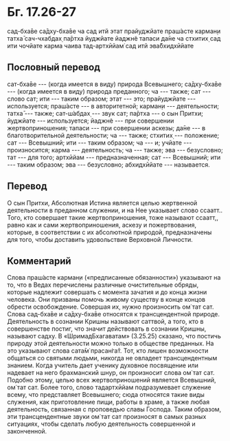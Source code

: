 # Бг. 17.26-27

сад-бха̄ве са̄дху-бха̄ве ча сад итй этат прайуджйате праш́асте карман̣и татха̄
сач-чхабдах̣ па̄ртха йуджйате йаджн̃е тапаси да̄не ча стхитих̣ сад ити
чочйате карма чаива тад-артхӣйам̇ сад итй эва̄бхидхӣйате

## Пословный перевод

сат-бха̄ве --- (когда имеется в виду) природа Всевышнего; са̄дху-бха̄ве ---
(когда имеется в виду) природа преданного; ча --- также; сат --- слово
сат; ити --- таким образом; этат --- это; прайуджйате --- используется;
праш́асте --- в авторитетной; карман̣и --- деятельности; татха̄ --- также;
сат-ш́абдах̣ --- звук сат; па̄ртха --- о сын Притхи; йуджйате ---
используется; йаджн̃е --- при совершении жертвоприношения; тапаси --- при
совершении аскезы; да̄не --- в благотворительной деятельности; ча ---
также; стхитих̣ --- положение; сат --- Всевышний; ити --- таким образом;
ча --- и; учйате --- произносится; карма --- деятельность; ча --- также;
эва --- безусловно; тат --- для того; артхӣйам --- предназначенная; сат
--- Всевышний; ити --- таким образом; эва --- безусловно; абхидхӣйате
--- называется.

## Перевод

О сын Притхи, Абсолютная Истина является целью жертвенной деятельности в
преданном служении, и на Нее указывает слово ссаатт.. Того, кто
совершает такие жертвоприношения, тоже называют ссаатт,, равно как и
сами жертвоприношения, аскезу и пожертвования, которые, в соответствии с
их абсолютной природой, предназначены для того, чтобы доставить
удовольствие Верховной Личности.

## Комментарий

Слова праш́асте карман̣и («предписанные обязанности») указывают на то, что
в Ведах перечислены различные очистительные обряды, которые надлежит
совершать с момента зачатия и до конца жизни человека. Они призваны
помочь живому существу в конце концов обрести освобождение. Совершая их,
нужно произносить ом̇ тат сат. Слова сад-бха̄ве и са̄дху-бха̄ве относятся к
трансцендентной природе. Деятельность в сознании Кришны называют
саттвой, а того, кто в совершенстве постиг, что значит действовать в
сознании Кришны, называют садху. В «ШримадБхагаватам» (3.25.25) сказано,
что постичь природу этой деятельности можно только в обществе преданных.
На это указывают слова сата̄м̇ прасан̇га̄т. Тот, кто лишен возможности
общаться со святыми людьми, никогда не овладеет трансцендентным знанием.
Когда учитель дает ученику духовное посвящение или надевает на него
брахманский шнур, он произносит слова ом̇ тат сат. Подобно этому, целью
всех жертвоприношений является Всевышний, ом̇ тат сат. Более того, слово
тадартхӣйам подразумевает служение всему, что представляет Всевышнего;
сюда относятся такие виды служения, как приготовление пищи, работы в
храме, а также любая деятельность, связанная с проповедью славы Господа.
Таким образом, эти трансцендентные звуки ом̇ тат сат произносят в самых
разных ситуациях, чтобы сделать любую деятельность совершенной и
законченной.
